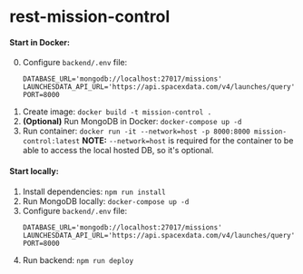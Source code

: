 # rest-mission-control

#### Start in Docker:
0. Configure `backend/.env` file:
    ```
    DATABASE_URL='mongodb://localhost:27017/missions'
    LAUNCHESDATA_API_URL='https://api.spacexdata.com/v4/launches/query'
    PORT=8000
    ```
1. Create image: `docker build -t mission-control .`
2. **(Optional)** Run MongoDB in Docker: `docker-compose up -d`
3. Run container: `docker run -it --network=host -p 8000:8000 mission-control:latest`
**NOTE:** `--network=host` is required for the container to be able to access the local hosted DB, so it's optional.

#### Start locally:
1. Install dependencies: `npm run install`
2. Run MongoDB locally: `docker-compose up -d`
3. Configure `backend/.env` file:
    ```
    DATABASE_URL='mongodb://localhost:27017/missions'
    LAUNCHESDATA_API_URL='https://api.spacexdata.com/v4/launches/query'
    PORT=8000
    ```
4. Run backend: `npm run deploy`
